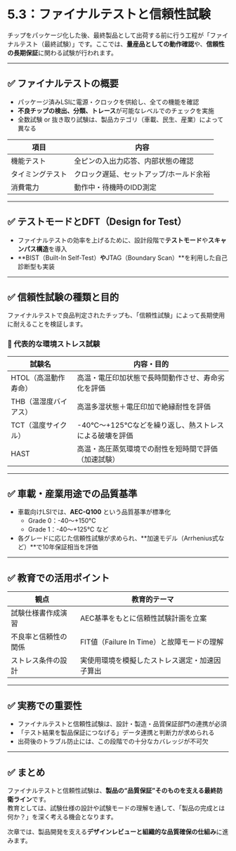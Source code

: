 # 5.3：ファイナルテストと信頼性試験

チップをパッケージ化した後、最終製品として出荷する前に行う工程が「ファイナルテスト（最終試験）」です。ここでは、**量産品としての動作確認**や、**信頼性の長期保証**に関わる試験が行われます。

---

## ✅ ファイナルテストの概要

- パッケージ済みLSIに電源・クロックを供給し、全ての機能を確認
- **不良チップの検出、分類、トレース**が可能なレベルでのチェックを実施
- 全数試験 or 抜き取り試験は、製品カテゴリ（車載、民生、産業）によって異なる

| 項目 | 内容 |
|------|------|
| 機能テスト | 全ピンの入出力応答、内部状態の確認 |
| タイミングテスト | クロック遅延、セットアップ/ホールド余裕 |
| 消費電力 | 動作中・待機時のIDD測定 |

---

## ✅ テストモードとDFT（Design for Test）

- ファイナルテストの効率を上げるために、設計段階で**テストモード**や**スキャンパス構造**を導入
- **BIST（Built-In Self-Test）**や**JTAG（Boundary Scan）**を利用した自己診断型も実装

---

## ✅ 信頼性試験の種類と目的

ファイナルテストで良品判定されたチップも、「信頼性試験」によって長期使用に耐えることを検証します。

### 🔹 代表的な環境ストレス試験

| 試験名 | 内容・目的 |
|--------|------------|
| HTOL（高温動作寿命） | 高温・電圧印加状態で長時間動作させ、寿命劣化を評価 |
| THB（温湿度バイアス） | 高温多湿状態＋電圧印加で絶縁耐性を評価 |
| TCT（温度サイクル） | -40°C〜+125°Cなどを繰り返し、熱ストレスによる破壊を評価 |
| HAST | 高温・高圧蒸気環境での耐性を短時間で評価（加速試験） |

---

## ✅ 車載・産業用途での品質基準

- 車載向けLSIでは、**AEC-Q100** という品質基準が標準化
  - Grade 0：-40〜+150°C
  - Grade 1：-40〜+125°C など
- 各グレードに応じた信頼性試験が求められ、**加速モデル（Arrhenius式など）**で10年保証相当を評価

---

## ✅ 教育での活用ポイント

| 観点 | 教育的テーマ |
|------|---------------|
| 試験仕様書作成演習 | AEC基準をもとに信頼性試験計画を立案 |
| 不良率と信頼性の関係 | FIT値（Failure In Time）と故障モードの理解 |
| ストレス条件の設計 | 実使用環境を模擬したストレス選定・加速因子算出 |

---

## ✅ 実務での重要性

- ファイナルテストと信頼性試験は、設計・製造・品質保証部門の連携が必須
- 「テスト結果を製品保証につなげる」データ連携と判断力が求められる
- 出荷後のトラブル防止には、この段階での十分なカバレッジが不可欠

---

## ✅ まとめ

ファイナルテストと信頼性試験は、**製品の“品質保証”そのものを支える最終防衛ライン**です。  
教育としては、試験仕様の設計や試験モードの理解を通して、「製品の完成とは何か？」を深く考える機会となります。

次章では、製品開発を支える**デザインレビューと組織的な品質確保の仕組み**に進みます。
